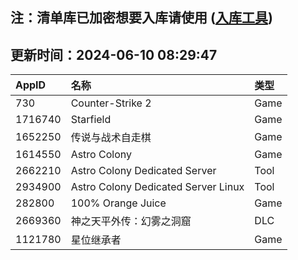 ## 注：清单库已加密想要入库请使用 ([入库工具](https://github.com/BlankTMing/ManifestAutoUpdate/releases))

## 更新时间：2024-06-10 08:29:47
| AppID | 名称 | 类型  |
| :-------------------- | :----------------------------- | :----------- |
| 730 | Counter-Strike 2| Game |
| 1716740 | Starfield| Game |
| 1652250 | 传说与战术自走棋| Game |
| 1614550 | Astro Colony| Game |
| 2662210 | Astro Colony Dedicated Server| Tool |
| 2934900 | Astro Colony Dedicated Server Linux| Tool |
| 282800 | 100% Orange Juice| Game |
| 2669360 | 神之天平外传：幻雾之洞窟| DLC |
| 1121780 | 星位继承者| Game |

